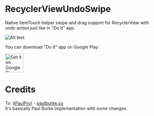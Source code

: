 # RecyclerViewUndoSwipe
Native ItemTouch helper swipe and drag support for RecyclerView with undo action just like in "Do It" app.

![Alt text](http://imgur.com/R91UJql.gif "Optional title")

You can download "Do It" app on Google Play:

<a href="https://play.google.com/store/apps/details?id=com.honeyneutrons.doit" target="_blank">
  <img alt="Get it on Google Play"
       src="https://play.google.com/intl/en_us/badges/images/generic/en-play-badge.png" height="60"/>
</a>

# Credits
To: ([iPaulPro](https://github.com/iPaulPro)) - [paulburke.co](http://paulburke.co/)<br />
It's basically Paul Burke implementation with some changes.

